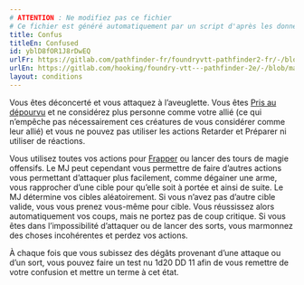 ```yaml
---
# ATTENTION : Ne modifiez pas ce fichier
# Ce fichier est généré automatiquement par un script d'après les données du module Foundry VTT officiel et de sa traduction
title: Confus
titleEn: Confused
id: yblD8fOR1J8rDwEQ
urlFr: https://gitlab.com/pathfinder-fr/foundryvtt-pathfinder2-fr/-/blob/master/data/conditionitems/yblD8fOR1J8rDwEQ.htm
urlEn: https://gitlab.com/hooking/foundry-vtt---pathfinder-2e/-/blob/master/packs/data/conditionitems.db/confused.json
layout: conditions
---
```

Vous êtes déconcerté et vous attaquez à l’aveuglette. Vous êtes [Pris au dépourvu](pris-au-dépourvu.md) et ne considérez plus personne comme votre allié (ce qui n’empêche pas nécessairement ces créatures de vous considérer comme leur allié) et vous ne pouvez pas utiliser les actions Retarder et Préparer ni utiliser de réactions.  
  
Vous utilisez toutes vos actions pour [Frapper](../actions/frapper.md) ou lancer des tours de magie offensifs. Le MJ peut cependant vous permettre de faire d’autres actions vous permettant d’attaquer plus facilement, comme dégainer une arme, vous rapprocher d’une cible pour qu’elle soit à portée et ainsi de suite. Le MJ détermine vos cibles aléatoirement. Si vous n’avez pas d’autre cible valide, vous vous prenez vous-même pour cible. Vous réussissez alors automatiquement vos coups, mais ne portez pas de coup critique. Si vous êtes dans l’impossibilité d’attaquer ou de lancer des sorts, vous marmonnez des choses incohérentes et perdez vos actions.  
  
À chaque fois que vous subissez des dégâts provenant d’une attaque ou d’un sort, vous pouvez faire un test nu <a class="inline-roll roll" title="test nu DD 11" data-mode="roll" data-flavor="test nu DD 11" data-formula="1d20"><i class="fas fa-dice-d20"></i> 1d20</a> DD 11 afin de vous remettre de votre confusion et mettre un terme à cet état.

